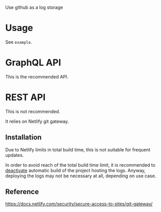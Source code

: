 Use github as a log storage

# Usage

See `example`.

# GraphQL API

This is the recommended API.

# REST API

This is not recommended.

It relies on Netlify git gateway.

## Installation

Due to Netlify limits in total build time, this is not suitable for frequent
updates.

In order to avoid reach of the total build time limit, it is recommended to
[deactivate](https://docs.netlify.com/configure-builds/stop-or-activate-builds/) automatic build of the project hosting the logs.
Anyway, deploying the logs may not be necessary at all, depending on use case.

## Reference

https://docs.netlify.com/security/secure-access-to-sites/git-gateway/
